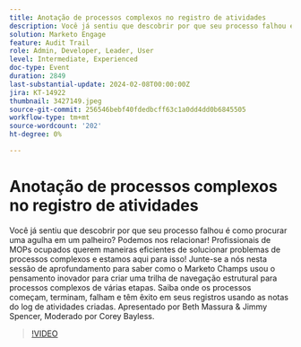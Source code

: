 ```yaml
---
title: Anotação de processos complexos no registro de atividades
description: Você já sentiu que descobrir por que seu processo falhou é como procurar uma agulha em um palheiro? Podemos nos relacionar! Profissionais de MOPs ocupados querem maneiras eficientes de solucionar problemas de processos complexos e estamos aqui para isso! Junte-se a nós nesta sessão de aprofundamento para saber como o Marketo Champs usou o pensamento inovador para criar uma trilha de navegação estrutural para processos complexos de várias etapas. Saiba onde os processos começam, terminam, falham e têm êxito em seus registros usando as notas do log de atividades criadas. Apresentado por Beth Massura & Jimmy Spencer, Moderado por Corey Bayless.
solution: Marketo Engage
feature: Audit Trail
role: Admin, Developer, Leader, User
level: Intermediate, Experienced
doc-type: Event
duration: 2849
last-substantial-update: 2024-02-08T00:00:00Z
jira: KT-14922
thumbnail: 3427149.jpeg
source-git-commit: 256546bebf40fdedbcff63c1a0dd4dd0b6845505
workflow-type: tm+mt
source-wordcount: '202'
ht-degree: 0%

---
```



# Anotação de processos complexos no registro de atividades

Você já sentiu que descobrir por que seu processo falhou é como procurar uma agulha em um palheiro? Podemos nos relacionar! Profissionais de MOPs ocupados querem maneiras eficientes de solucionar problemas de processos complexos e estamos aqui para isso! Junte-se a nós nesta sessão de aprofundamento para saber como o Marketo Champs usou o pensamento inovador para criar uma trilha de navegação estrutural para processos complexos de várias etapas. Saiba onde os processos começam, terminam, falham e têm êxito em seus registros usando as notas do log de atividades criadas. Apresentado por Beth Massura &amp; Jimmy Spencer, Moderado por Corey Bayless.

>[!VIDEO](https://video.tv.adobe.com/v/3427149/?learn=on)
